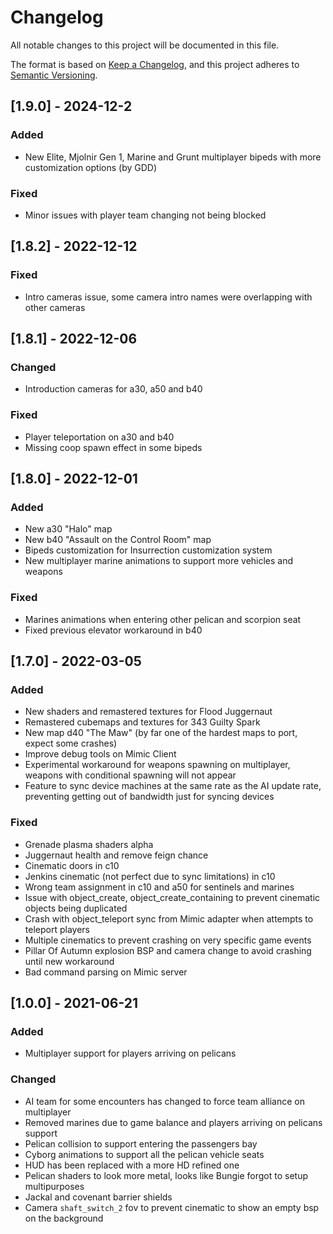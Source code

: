 # Changelog
All notable changes to this project will be documented in this file.

The format is based on [Keep a Changelog](https://keepachangelog.com/en/1.0.0/),
and this project adheres to [Semantic Versioning](https://semver.org/spec/v2.0.0.html).

## [1.9.0] - 2024-12-2
### Added
- New Elite, Mjolnir Gen 1, Marine and Grunt multiplayer bipeds with more customization options (by GDD)
### Fixed
- Minor issues with player team changing not being blocked

## [1.8.2] - 2022-12-12
### Fixed
- Intro cameras issue, some camera intro names were overlapping with other cameras

## [1.8.1] - 2022-12-06
### Changed
- Introduction cameras for a30, a50 and b40
### Fixed
- Player teleportation on a30 and b40
- Missing coop spawn effect in some bipeds

## [1.8.0] - 2022-12-01
### Added
- New a30 "Halo" map
- New b40 "Assault on the Control Room" map
- Bipeds customization for Insurrection customization system
- New multiplayer marine animations to support more vehicles and weapons
### Fixed
- Marines animations when entering other pelican and scorpion seat
- Fixed previous elevator workaround in b40

## [1.7.0] - 2022-03-05
### Added
- New shaders and remastered textures for Flood Juggernaut
- Remastered cubemaps and textures for 343 Guilty Spark
- New map d40 "The Maw" (by far one of the hardest maps to port, expect some crashes)
- Improve debug tools on Mimic Client
- Experimental workaround for weapons spawning on multiplayer, weapons with conditional spawning
will not appear
- Feature to sync device machines at the same rate as the AI update rate, preventing getting out
of bandwidth just for syncing devices
### Fixed
- Grenade plasma shaders alpha
- Juggernaut health and remove feign chance
- Cinematic doors in c10
- Jenkins cinematic (not perfect due to sync limitations) in c10
- Wrong team assignment in c10 and a50 for sentinels and marines
- Issue with object_create, object_create_containing to prevent cinematic objects being
duplicated
- Crash with object_teleport sync from Mimic adapter when attempts to teleport players
- Multiple cinematics to prevent crashing on very specific game events
- Pillar Of Autumn explosion BSP and camera change to avoid crashing until new workaround
- Bad command parsing on Mimic server

## [1.0.0] - 2021-06-21
### Added
- Multiplayer support for players arriving on pelicans 
### Changed
- AI team for some encounters has changed to force team alliance on multiplayer
- Removed marines due to game balance and players arriving on pelicans support
- Pelican collision to support entering the passengers bay
- Cyborg animations to support all the pelican vehicle seats
- HUD has been replaced with a more HD refined one
- Pelican shaders to look more metal, looks like Bungie forgot to setup multipurposes
- Jackal and covenant barrier shields
- Camera `shaft_switch_2` fov to prevent cinematic to show an empty bsp on the background
